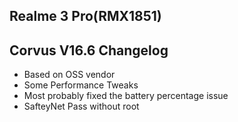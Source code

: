 ## Realme 3 Pro(RMX1851)

## Corvus V16.6 Changelog

- Based on OSS vendor
- Some Performance Tweaks
- Most probably fixed the battery percentage issue
- SafteyNet Pass without root

